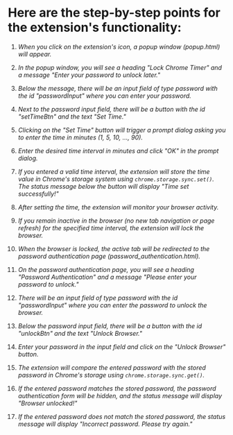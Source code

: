 # Here are the step-by-step points for the extension's functionality:

1. _When you click on the extension's icon, a popup window (popup.html) will appear._

2. _In the popup window, you will see a heading "Lock Chrome Timer" and a message "Enter your password to unlock later."_

3. _Below the message, there will be an input field of type password with the id "passwordInput" where you can enter your password._

4. _Next to the password input field, there will be a button with the id "setTimeBtn" and the text "Set Time."_

5. _Clicking on the "Set Time" button will trigger a prompt dialog asking you to enter the time in minutes (1, 5, 10, ..., 90)._

6. _Enter the desired time interval in minutes and click "OK" in the prompt dialog._

7. _If you entered a valid time interval, the extension will store the time value in Chrome's storage system using `chrome.storage.sync.set()`. The status message below the button will display "Time set successfully!"_

8. _After setting the time, the extension will monitor your browser activity._

9. _If you remain inactive in the browser (no new tab navigation or page refresh) for the specified time interval, the extension will lock the browser._

10. _When the browser is locked, the active tab will be redirected to the password authentication page (password_authentication.html)._

11. _On the password authentication page, you will see a heading "Password Authentication" and a message "Please enter your password to unlock."_

12. _There will be an input field of type password with the id "passwordInput" where you can enter the password to unlock the browser._

13. _Below the password input field, there will be a button with the id "unlockBtn" and the text "Unlock Browser."_

14. _Enter your password in the input field and click on the "Unlock Browser" button._

15. _The extension will compare the entered password with the stored password in Chrome's storage using `chrome.storage.sync.get()`._

16. _If the entered password matches the stored password, the password authentication form will be hidden, and the status message will display "Browser unlocked!"_

17. _If the entered password does not match the stored password, the status message will display "Incorrect password. Please try again."_
